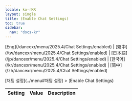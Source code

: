 ```yaml
---
locale: ko-rKR
layout: single
title: (Enable Chat Settings)
toc: true
sidebar:
  nav: "docs-kr"
---
```

[Eng](/dancexr/menu/2025.4/Chat Settings/enabled) | [繁中](/tw/dancexr/menu/2025.4/Chat Settings/enabled) | [日本語](/jp/dancexr/menu/2025.4/Chat Settings/enabled) | [한국어](/kr/dancexr/menu/2025.4/Chat Settings/enabled) | [简中](/zh/dancexr/menu/2025.4/Chat Settings/enabled)

[채팅 설정](../menu#채팅 설정) > (Enable Chat Settings)



| Setting | Value | Description |
| :--- | --- | :--- |
